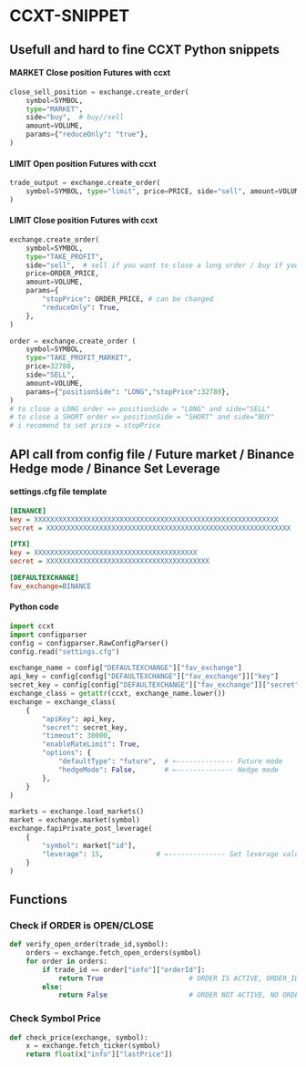 # CCXT-SNIPPET
## Usefull and hard to fine CCXT Python snippets
#### MARKET Close position Futures with ccxt 
```python
close_sell_position = exchange.create_order(
    symbol=SYMBOL,
    type="MARKET",
    side="buy",  # buy//sell
    amount=VOLUME,
    params={"reduceOnly": "true"},
)
```


#### LIMIT Open position Futures with ccxt
```python
trade_output = exchange.create_order(
    symbol=SYMBOL, type="limit", price=PRICE, side="sell", amount=VOLUME
)
```
#### LIMIT Close position Futures with ccxt

```python
exchange.create_order(
    symbol=SYMBOL,
    type="TAKE_PROFIT",
    side="sell",  # sell if you want to close a long order / buy if you want to close a short order
    price=ORDER_PRICE,
    amount=VOLUME,
    params={
        "stopPrice": ORDER_PRICE, # can be changed
        "reduceOnly": True,
    },
)
```
```python
order = exchange.create_order (
    symbol=SYMBOL,
    type="TAKE_PROFIT_MARKET",
    price=32780,
    side="SELL",  
    amount=VOLUME,
    params={"positionSide": "LONG","stopPrice":32780},
)
# to close a LONG order => positionSide = "LONG" and side="SELL"
# to close a SHORT order => positionSide = "SHORT" and side="BUY"
# i recomend to set price = stopPrice
```
## API call from config file / Future market / Binance Hedge mode / Binance Set Leverage
#### settings.cfg file template
```cfg
[BINANCE]
key = XXXXXXXXXXXXXXXXXXXXXXXXXXXXXXXXXXXXXXXXXXXXXXXXXXXXXXXXXXXX
secret = XXXXXXXXXXXXXXXXXXXXXXXXXXXXXXXXXXXXXXXXXXXXXXXXXXXXXXXXXXXX

[FTX]
key = XXXXXXXXXXXXXXXXXXXXXXXXXXXXXXXXXXXXXXXX
secret = XXXXXXXXXXXXXXXXXXXXXXXXXXXXXXXXXXXXXXXX

[DEFAULTEXCHANGE]
fav_exchange=BINANCE
```
#### Python code
```python
import ccxt
import configparser
config = configparser.RawConfigParser()
config.read("settings.cfg")

exchange_name = config["DEFAULTEXCHANGE"]["fav_exchange"]
api_key = config[config["DEFAULTEXCHANGE"]["fav_exchange"]]["key"]
secret_key = config[config["DEFAULTEXCHANGE"]["fav_exchange"]]["secret"]
exchange_class = getattr(ccxt, exchange_name.lower())
exchange = exchange_class(
    {
        "apiKey": api_key,
        "secret": secret_key,
        "timeout": 30000,
        "enableRateLimit": True,
        "options": {
            "defaultType": "future",  # ←-------------- Future mode
            "hedgeMode": False,       # ←-------------- Hedge mode
        },
    }
)

markets = exchange.load_markets()
market = exchange.market(symbol)
exchange.fapiPrivate_post_leverage(
    {
        "symbol": market["id"],
        "leverage": 15,             # ←-------------- Set leverage value here
    }
)
```
## Functions 
### Check if ORDER is OPEN/CLOSE

```python
def verify_open_order(trade_id,symbol):
    orders = exchange.fetch_open_orders(symbol)
    for order in orders:
        if trade_id == order["info"]["orderId"]:
            return True                     # ORDER IS ACTIVE, ORDER_ID MATCHED
        else:
            return False                    # ORDER NOT ACTIVE, NO ORDER MATCH
```
### Check Symbol Price

```python
def check_price(exchange, symbol):
    x = exchange.fetch_ticker(symbol)
    return float(x["info"]["lastPrice"])
```
